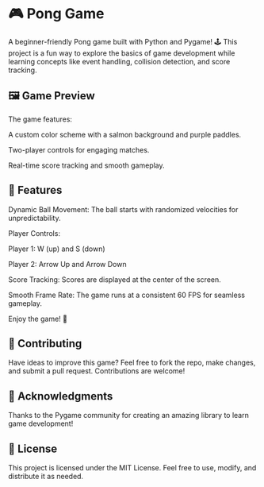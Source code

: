 # 🎮 Pong Game
A beginner-friendly Pong game built with Python and Pygame! 🕹️ This project is a fun way to explore the basics of game development while learning concepts like event handling, collision detection, and score tracking.

## 🖼️ Game Preview
The game features:

A custom color scheme with a salmon background and purple paddles.

Two-player controls for engaging matches.

Real-time score tracking and smooth gameplay.

## 🚀 Features
Dynamic Ball Movement: The ball starts with randomized velocities for unpredictability.

Player Controls:

Player 1: W (up) and S (down)

Player 2: Arrow Up and Arrow Down

Score Tracking: Scores are displayed at the center of the screen.

Smooth Frame Rate: The game runs at a consistent 60 FPS for seamless gameplay.


Enjoy the game! 🎉

## 🤝 Contributing
Have ideas to improve this game? Feel free to fork the repo, make changes, and submit a pull request. Contributions are welcome!

## 🌟 Acknowledgments
Thanks to the Pygame community for creating an amazing library to learn game development!
## 📜 License
This project is licensed under the MIT License. Feel free to use, modify, and distribute it as needed.
